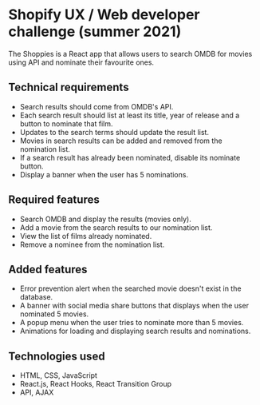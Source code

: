 <h1>Shopify UX / Web developer challenge (summer 2021)</h1>
<p>The Shoppies is a React app that allows users to search OMDB for movies using API and nominate their favourite ones.</p>

<h2>Technical requirements</h2>
<ul>
<li>Search results should come from OMDB's API.</li>
<li>Each search result should list at least its title, year of release and a button to nominate that film.</li>
<li>Updates to the search terms should update the result list.</li>
<li>Movies in search results can be added and removed from the nomination list.</li>
<li>If a search result has already been nominated, disable its nominate button.</li>
<li>Display a banner when the user has 5 nominations.</li>
</ul>

<h2>Required features</h2>
<ul>
<li>Search OMDB and display the results (movies only).</li>
<li>Add a movie from the search results to our nomination list.</li>
<li>View the list of films already nominated.</li>
<li>Remove a nominee from the nomination list.</li>
</ul>

<h2>Added features</h2>
<ul>
<li>Error prevention alert when the searched movie doesn't exist in the database.</li> 
<li>A banner with social media share buttons that displays when the user nominated 5 movies.</li>
<li>A popup menu when the user tries to nominate more than 5 movies.</li>
<li>Animations for loading and displaying search results and nominations.</li>
</ul>

<h2>Technologies used</h2>
<ul>
<li>HTML, CSS, JavaScript</li>
<li>React.js, React Hooks, React Transition Group</li>
<li>API, AJAX</li>
</ul>

